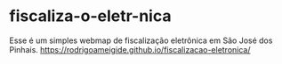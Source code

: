 # fiscaliza-o-eletr-nica
Esse é um simples webmap de fiscalização eletrônica em São José dos Pinhais.
https://rodrigoameigide.github.io/fiscalizacao-eletronica/
